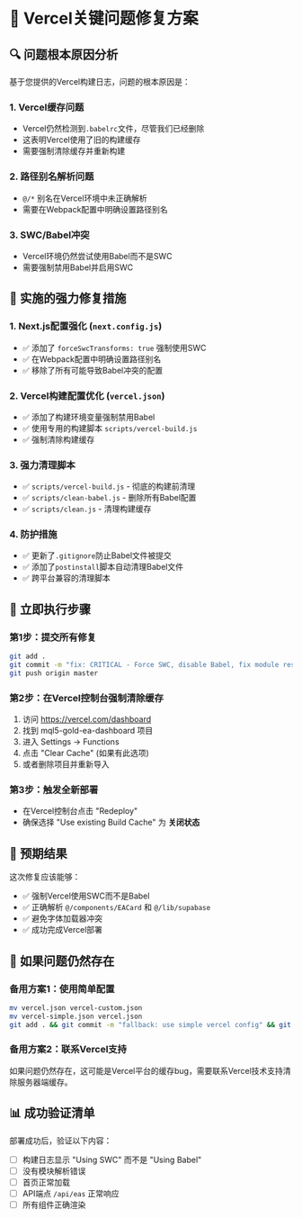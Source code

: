 # 🚨 Vercel关键问题修复方案

## 🔍 问题根本原因分析

基于您提供的Vercel构建日志，问题的根本原因是：

### 1. Vercel缓存问题
- Vercel仍然检测到`.babelrc`文件，尽管我们已经删除
- 这表明Vercel使用了旧的构建缓存
- 需要强制清除缓存并重新构建

### 2. 路径别名解析问题
- `@/*` 别名在Vercel环境中未正确解析
- 需要在Webpack配置中明确设置路径别名

### 3. SWC/Babel冲突
- Vercel环境仍然尝试使用Babel而不是SWC
- 需要强制禁用Babel并启用SWC

## 🔧 实施的强力修复措施

### 1. Next.js配置强化 (`next.config.js`)
- ✅ 添加了 `forceSwcTransforms: true` 强制使用SWC
- ✅ 在Webpack配置中明确设置路径别名
- ✅ 移除了所有可能导致Babel冲突的配置

### 2. Vercel构建配置优化 (`vercel.json`)
- ✅ 添加了构建环境变量强制禁用Babel
- ✅ 使用专用的构建脚本 `scripts/vercel-build.js`
- ✅ 强制清除构建缓存

### 3. 强力清理脚本
- ✅ `scripts/vercel-build.js` - 彻底的构建前清理
- ✅ `scripts/clean-babel.js` - 删除所有Babel配置
- ✅ `scripts/clean.js` - 清理构建缓存

### 4. 防护措施
- ✅ 更新了`.gitignore`防止Babel文件被提交
- ✅ 添加了`postinstall`脚本自动清理Babel文件
- ✅ 跨平台兼容的清理脚本

## 🚀 立即执行步骤

### 第1步：提交所有修复
```bash
git add .
git commit -m "fix: CRITICAL - Force SWC, disable Babel, fix module resolution for Vercel"
git push origin master
```

### 第2步：在Vercel控制台强制清除缓存
1. 访问 https://vercel.com/dashboard
2. 找到 mql5-gold-ea-dashboard 项目
3. 进入 Settings → Functions
4. 点击 "Clear Cache" (如果有此选项)
5. 或者删除项目并重新导入

### 第3步：触发全新部署
- 在Vercel控制台点击 "Redeploy"
- 确保选择 "Use existing Build Cache" 为 **关闭状态**

## 🎯 预期结果

这次修复应该能够：
- ✅ 强制Vercel使用SWC而不是Babel
- ✅ 正确解析 `@/components/EACard` 和 `@/lib/supabase`
- ✅ 避免字体加载器冲突
- ✅ 成功完成Vercel部署

## 🔄 如果问题仍然存在

### 备用方案1：使用简单配置
```bash
mv vercel.json vercel-custom.json
mv vercel-simple.json vercel.json
git add . && git commit -m "fallback: use simple vercel config" && git push
```

### 备用方案2：联系Vercel支持
如果问题仍然存在，这可能是Vercel平台的缓存bug，需要联系Vercel技术支持清除服务器端缓存。

## 📊 成功验证清单

部署成功后，验证以下内容：
- [ ] 构建日志显示 "Using SWC" 而不是 "Using Babel"
- [ ] 没有模块解析错误
- [ ] 首页正常加载
- [ ] API端点 `/api/eas` 正常响应
- [ ] 所有组件正确渲染
